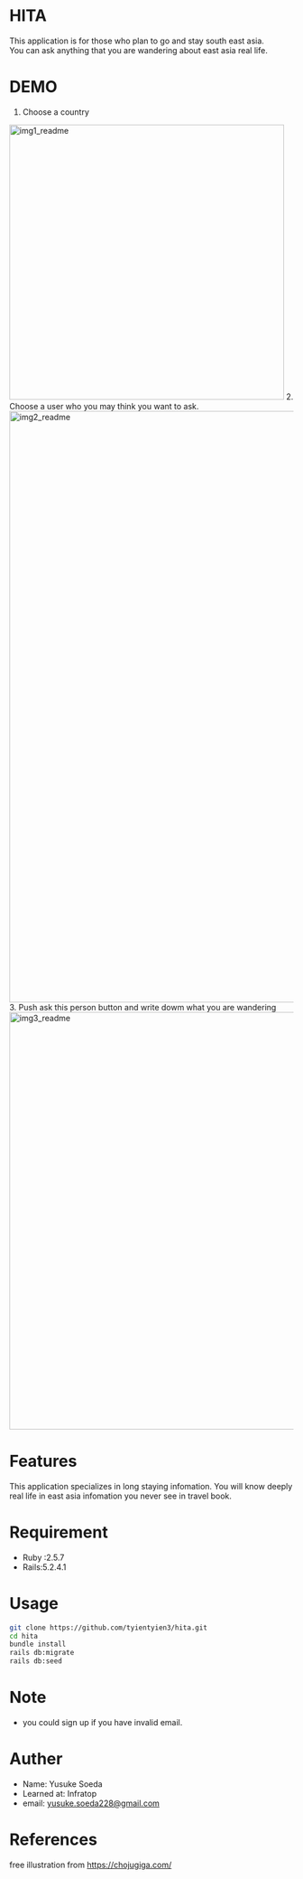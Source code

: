 # HITA

This application is for those who plan to go and stay south east asia.
<br>
You can ask anything that you are wandering about east asia real life.

# DEMO
1. Choose a country
<img width="487" alt="img1_readme" src="https://user-images.githubusercontent.com/59005449/76680067-e41c3400-6628-11ea-9622-df1261c30b78.png" width=1%>
2. Choose a user who you may think you want to ask.
<img width="1047" alt="img2_readme" src="https://user-images.githubusercontent.com/59005449/76680164-b2f03380-6629-11ea-998c-4d5ae55542f4.png">
3. Push ask this person button and write dowm what you are wandering
<img width="739" alt="img3_readme" src="https://user-images.githubusercontent.com/59005449/76680227-37db4d00-662a-11ea-9461-b03a1701223d.png">

# Features
This application specializes in long staying infomation.
You will know deeply real life in east asia infomation you never see in travel book.

# Requirement
* Ruby :2.5.7
* Rails:5.2.4.1

# Usage

```bash
git clone https://github.com/tyientyien3/hita.git
cd hita
bundle install
rails db:migrate
rails db:seed
```
# Note

* you could sign up if you have invalid email.

# Auther

* Name: Yusuke Soeda
* Learned at: Infratop
* email: yusuke.soeda228@gmail.com

# References
free illustration from https://chojugiga.com/
